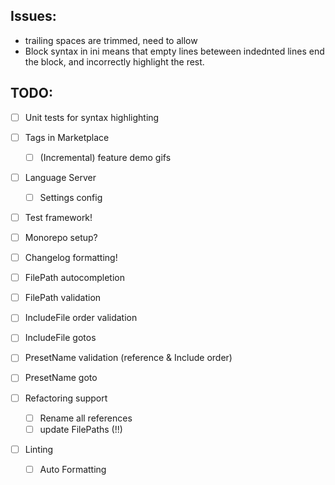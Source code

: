 ## Issues:

- trailing spaces are trimmed, need to allow
- Block syntax in ini means that empty lines beteween indednted lines end the block, and incorrectly highlight the rest.

## TODO:

- [ ] Unit tests for syntax highlighting
- [ ] Tags in Marketplace

  - [ ] (Incremental) feature demo gifs

- [ ] Language Server
  - [ ] Settings config
- [ ] Test framework!
- [ ] Monorepo setup?
- [ ] Changelog formatting!

- [ ] FilePath autocompletion
- [ ] FilePath validation
- [ ] IncludeFile order validation
- [ ] IncludeFile gotos
- [ ] PresetName validation (reference & Include order)
- [ ] PresetName goto
- [ ] Refactoring support
  - [ ] Rename all references
  - [ ] update FilePaths (!!)
- [ ] Linting
  - [ ] Auto Formatting
